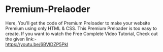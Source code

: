 # Premium-Prelaoder
Here, You'll get the code of Premium Preloader to make your website Premium using only HTML &amp; CSS. This Premium Preloader is too easy to create. If you want to watch the Free Complete Video Tutorial, Check out the given link:-  
https://youtu.be/6BVlDZP5PkI
